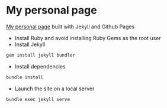 # My personal page

[My personal page](https://yg-apaza.github.io) built with Jekyll and Github Pages

- Install Ruby and avoid installing Ruby Gems as the root user
- Install Jekyll

```sh
gem install jekyll bundler
```

- Install dependencies

```sh
bundle install
```

- Launch the site on a local server

```sh
bundle exec jekyll serve
```
